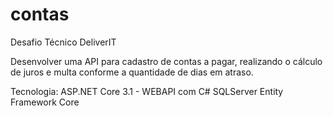 # contas
Desafio Técnico DeliverIT

Desenvolver uma API para cadastro de contas a pagar, realizando o cálculo de juros e multa conforme a quantidade de dias em atraso.

Tecnologia: ASP.NET Core 3.1 - WEBAPI com C#
            SQLServer
            Entity Framework Core
